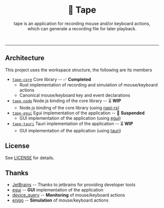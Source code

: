 [//]: # (![]&#40;https://img.shields.io/github/v/release/lopo12123/tape&#41;)

[//]: # (<img src="./tape.png" width="128" height="128" alt="tape">)

<div align="center">
    <h1>🎥 Tape</h1>
    <p>tape is an application for recording mouse and/or keyboard actions,<br/>which can generate a recording file for later playback.</p>
    <div align="center">
        <img src="https://img.shields.io/badge/license-MIT-blue.svg" alt="">
        <img src="https://img.shields.io/github/last-commit/lopo12123/tape" alt="">
    </div>
</div>

---

## Architecture

This project uses the workspace structure, the following are its members

- [`tape-core`](./crates/tape-core) Core library -- ✅ **Completed**
    - Rust implementation of recording and simulation of mouse/keyboard actions
    - Canonical mouse/keyboard key and event declarations
- [`tape-node`](./crates/tape-node) Node.js binding of the core library -- ⏳ **WIP**
    - Node.js binding of the core library (using [napi-rs](https://github.com/napi-rs/napi-rs))
- [`tape-egui`](./crates/tape-egui) Egui implementation of the application -- 🚫 **Suspended**
    - GUI implementation of the application (using [egui](https://github.com/emilk/egui))
- [`tape-tauri`](./crates/tape-tauri) Tauri implementation of the application -- ⏳ **WIP**
    - GUI implementation of the application (using [tauri](https://tauri.app/))

## License

See [LICENSE](./LICENSE) for details.

## Thanks

- [JetBrains](https://jb.gg/OpenSourceSupport) -- Thanks to jetbrains for providing developer tools
- [egui](https://github.com/emilk/egui) -- **GUI** implementation of the application
- [device_query](https://github.com/ostrosco/device_query) -- **Monitoring** of mouse/keyboard actions
- [enigo](https://github.com/enigo-rs/enigo) -- **Simulation** of mouse/keyboard actions